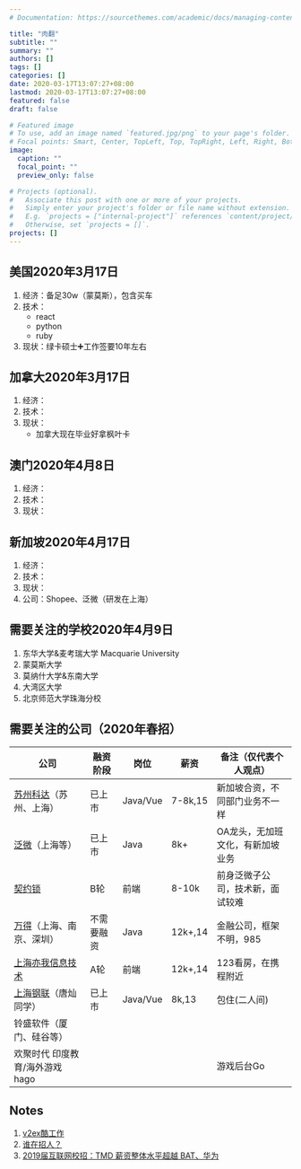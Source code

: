 ```yaml
---
# Documentation: https://sourcethemes.com/academic/docs/managing-content/

title: "肉翻"
subtitle: ""
summary: ""
authors: []
tags: []
categories: []
date: 2020-03-17T13:07:27+08:00
lastmod: 2020-03-17T13:07:27+08:00
featured: false
draft: false

# Featured image
# To use, add an image named `featured.jpg/png` to your page's folder.
# Focal points: Smart, Center, TopLeft, Top, TopRight, Left, Right, BottomLeft, Bottom, BottomRight.
image:
  caption: ""
  focal_point: ""
  preview_only: false

# Projects (optional).
#   Associate this post with one or more of your projects.
#   Simply enter your project's folder or file name without extension.
#   E.g. `projects = ["internal-project"]` references `content/project/deep-learning/index.md`.
#   Otherwise, set `projects = []`.
projects: []
---
```


## 美国2020年3月17日

1. 经济：备足30w（蒙莫斯），包含买车
2. 技术：
   - react
   - python
   - ruby
3. 现状：绿卡硕士➕工作签要10年左右

## 加拿大2020年3月17日

1. 经济：
2. 技术：
3. 现状：
   - 加拿大现在毕业好拿枫叶卡

## 澳门2020年4月8日

1. 经济：
2. 技术：
3. 现状：

## 新加坡2020年4月17日

1. 经济：
2. 技术：
3. 现状：
4. 公司：Shopee、泛微（研发在上海）

## 需要关注的学校2020年4月9日

1. 东华大学&麦考瑞大学 Macquarie University
2. 蒙莫斯大学
3. 莫纳什大学&东南大学
4. 大湾区大学
5. 北京师范大学珠海分校

## 需要关注的公司（2020年春招）

| 公司                                                         | 融资阶段   | 岗位     | 薪资    | 备注（仅代表个人观点）           |
| ------------------------------------------------------------ | ---------- | -------- | ------- | -------------------------------- |
| [苏州科达](https://www.zhipin.com/gongsi/a4b048155f44150d1HFy09S-.html?ka=search_rcmd_company_name_a4b048155f44150d1HFy09S-_custompage)（苏州、上海） | 已上市     | Java/Vue | 7-8k,15 | 新加坡合资，不同部门业务不一样   |
| [泛微](https://www.zhipin.com/gongsi/8d038826246b5fb31nV83d4~.html)（上海等） | 已上市     | Java     | 8k+     | OA龙头，无加班文化，有新加坡业务 |
| [契约锁](https://www.zhipin.com/gongsi/13ecf70cfa01a1481XZ809y4.html?ka=job-detail-company-logo_custompage) | B轮        | 前端     | 8-10k   | 前身泛微子公司，技术新，面试较难 |
| [万得](https://www.zhipin.com/gongsi/3be219eff47214b91nB42N26EQ~~.html?ka=search_rcmd_company_name_3be219eff47214b91nB42N26EQ~~_custompage)（上海、南京、深圳） | 不需要融资 | Java     | 12k+,14 | 金融公司，框架不明，985          |
| [上海亦我信息技术](https://www.zhipin.com/gongsi/88312881323f34731HR-2dm8EA~~.html?ka=company-intro) | A轮        | 前端     | 12k+,14 | 123看房，在携程附近              |
| [上海钢联](https://www.zhipin.com/gongsi/ebb03753411191481XRz3ti-.html?ka=company-intro)（唐灿同学） | 已上市     | Java/Vue | 8k,13   | 包住(二人间)                     |
| 铃盛软件（厦门、硅谷等）                                     |            |          |         |                                  |
| 欢聚时代 印度教育/海外游戏hago                               |            |          |         | 游戏后台Go                       |

## Notes

1. [v2ex酷工作](https://www.v2ex.com/go/jobs)
2. [谁在招人？](https://github.com/ruanyf/weekly/issues)
3. [2019届互联网校招：TMD 薪资整体水平超越 BAT、华为](https://36kr.com/p/5156423)

